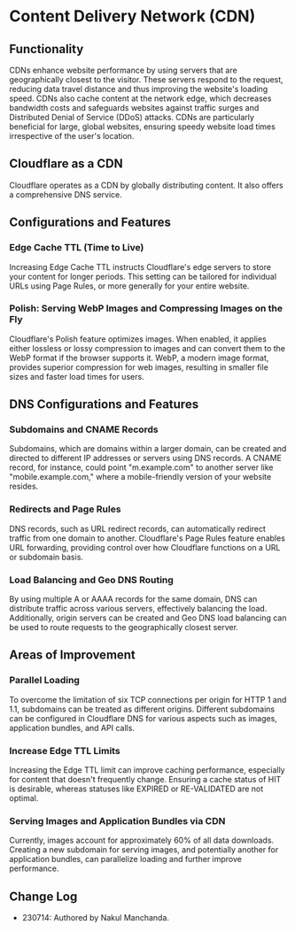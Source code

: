 # Content Delivery Network (CDN)

## Functionality

CDNs enhance website performance by using servers that are geographically closest to the visitor. These servers respond to the request, reducing data travel distance and thus improving the website's loading speed. CDNs also cache content at the network edge, which decreases bandwidth costs and safeguards websites against traffic surges and Distributed Denial of Service (DDoS) attacks. CDNs are particularly beneficial for large, global websites, ensuring speedy website load times irrespective of the user's location.

## Cloudflare as a CDN

Cloudflare operates as a CDN by globally distributing content. It also offers a comprehensive DNS service.

## Configurations and Features

### Edge Cache TTL (Time to Live)

Increasing Edge Cache TTL instructs Cloudflare's edge servers to store your content for longer periods. This setting can be tailored for individual URLs using Page Rules, or more generally for your entire website.

### Polish: Serving WebP Images and Compressing Images on the Fly

Cloudflare's Polish feature optimizes images. When enabled, it applies either lossless or lossy compression to images and can convert them to the WebP format if the browser supports it. WebP, a modern image format, provides superior compression for web images, resulting in smaller file sizes and faster load times for users.

## DNS Configurations and Features

### Subdomains and CNAME Records

Subdomains, which are domains within a larger domain, can be created and directed to different IP addresses or servers using DNS records. A CNAME record, for instance, could point "m.example.com" to another server like "mobile.example.com," where a mobile-friendly version of your website resides.

### Redirects and Page Rules

DNS records, such as URL redirect records, can automatically redirect traffic from one domain to another. Cloudflare's Page Rules feature enables URL forwarding, providing control over how Cloudflare functions on a URL or subdomain basis.

### Load Balancing and Geo DNS Routing

By using multiple A or AAAA records for the same domain, DNS can distribute traffic across various servers, effectively balancing the load. Additionally, origin servers can be created and Geo DNS load balancing can be used to route requests to the geographically closest server.

## Areas of Improvement

### Parallel Loading

To overcome the limitation of six TCP connections per origin for HTTP 1 and 1.1, subdomains can be treated as different origins. Different subdomains can be configured in Cloudflare DNS for various aspects such as images, application bundles, and API calls.

### Increase Edge TTL Limits

Increasing the Edge TTL limit can improve caching performance, especially for content that doesn't frequently change. Ensuring a cache status of HIT is desirable, whereas statuses like EXPIRED or RE-VALIDATED are not optimal.

### Serving Images and Application Bundles via CDN

Currently, images account for approximately 60% of all data downloads. Creating a new subdomain for serving images, and potentially another for application bundles, can parallelize loading and further improve performance.

## Change Log

- 230714: Authored by Nakul Manchanda.
